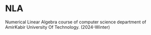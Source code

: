 # NLA
Numerical Linear Algebra course of computer science department of AmirKabir University Of Technology. (2024-Winter)
